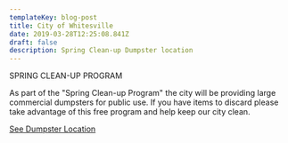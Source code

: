 ```yaml
---
templateKey: blog-post
title: City of Whitesville
date: 2019-03-28T12:25:08.841Z
draft: false
description: Spring Clean-up Dumpster location
---
```

SPRING CLEAN-UP PROGRAM

As part of the "Spring Clean-up Program" the city will be providing large commercial dumpsters for public use. If you have items to discard please take advantage of this free program and help keep our city clean.

[See Dumpster Location](/?layer=Advisory&feature=6)
